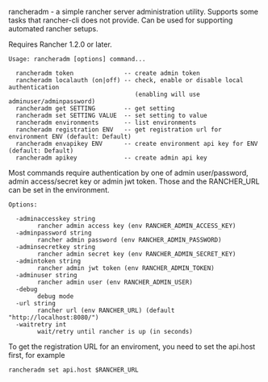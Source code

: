 rancheradm - a simple rancher server administration utility. Supports some tasks that rancher-cli
does not provide. Can be used for supporting automated rancher setups.

Requires Rancher 1.2.0 or later.

```
Usage: rancheradm [options] command...

  rancheradm token              -- create admin token
  rancheradm localauth (on|off) -- check, enable or disable local authentication
                                   (enabling will use adminuser/adminpassword)
  rancheradm get SETTING        -- get setting
  rancheradm set SETTING VALUE  -- set setting to value
  rancheradm environments       -- list environments
  rancheradm registration ENV   -- get registration url for environment ENV (default: Default)
  rancheradm envapikey ENV      -- create environment api key for ENV (default: Default)
  rancheradm apikey             -- create admin api key
```

Most commands require authentication by one of admin user/password, admin access/secret key
or admin jwt token. Those and the RANCHER_URL can be set in the environment.

```
Options:

  -adminaccesskey string
    	rancher admin access key (env RANCHER_ADMIN_ACCESS_KEY)
  -adminpassword string
    	rancher admin password (env RANCHER_ADMIN_PASSWORD)
  -adminsecretkey string
    	rancher admin secret key (env RANCHER_ADMIN_SECRET_KEY)
  -admintoken string
    	rancher admin jwt token (env RANCHER_ADMIN_TOKEN)
  -adminuser string
    	rancher admin user (env RANCHER_ADMIN_USER)
  -debug
    	debug mode
  -url string
    	rancher url (env RANCHER_URL) (default "http://localhost:8080/")
  -waitretry int
    	wait/retry until rancher is up (in seconds)
```

To get the registration URL for an enviroment, you need to set the api.host first, for example

```
rancheradm set api.host $RANCHER_URL
```
